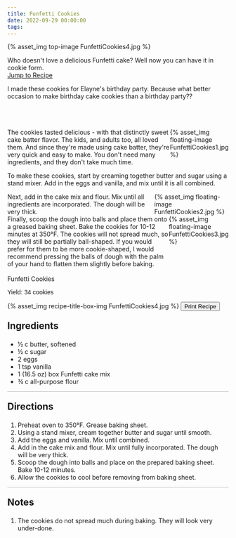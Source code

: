 ```yaml
---
title: Funfetti Cookies
date: 2022-09-29 00:00:00
tags:
---
```


{% asset_img top-image FunfettiCookies4.jpg %}
<div class="post-body">
Who doesn't love a delicious Funfetti cake? Well now you can have it in cookie form. 

<br>
<!--more-->

<a class="jump-to-recipe-btn" href="#recipejump"> 
    Jump to Recipe
</a>

I made these cookies for Elayne's birthday party. Because what better occasion to make birthday cake cookies than a birthday party?? 
<br>
<br>
<br>
<br>

<div style="display:flex;">
The cookies tasted delicious - with that distinctly sweet cake batter flavor. The kids, and adults too, all loved them. And since they're made using cake batter, they're very quick and easy to make. You don't need many ingredients, and they don't take much time. 
<div>
    {% asset_img floating-image FunfettiCookies1.jpg %}
</div>
</div>

To make these cookies, start by creaming together butter and sugar using a stand mixer. Add in the eggs and vanilla, and mix until it is all combined. 

<div style="display:flex;">
Next, add in the cake mix and flour. Mix until all ingredients are incorporated. The dough will be very thick. 
<div>
    {% asset_img floating-image FunfettiCookies2.jpg %}
</div>
</div>

<div style="display:flex;">
Finally, scoop the dough into balls and place them onto a greased baking sheet. Bake the cookies for 10-12 minutes at 350°F. The cookies will not spread much, so they will still be partially ball-shaped. If you would prefer for them to be more cookie-shaped, I would recommend pressing the balls of dough with the palm of your hand to flatten them slightly before baking. 
<div>
    {% asset_img floating-image FunfettiCookies3.jpg %}
</div>
</div>

<br>
</div>

<div id="recipejump"></div>
<div id="recipe">
    <div class="recipe-box">
        <div class="recipe-title-box">
            <div>
                <div class="recipe-title-box-title">
                    <div class="recipe-title-box-header">Funfetti Cookies</div>
                </div>
                <p class="recipe-title-box-title" style="font-family: Arial;">Yield: 34 cookies</p>
            </div>
            {% asset_img recipe-title-box-img FunfettiCookies4.jpg %}
            <button class="print-recipe"
                    type="button"
                    onclick="printDIV('recipe')" >
                Print Recipe
            </button>
        </div>
        <p style="font-size:150%;"><b>Ingredients</b></p>
        <ul class="post-body">
                <li>½ c butter, softened</li>
                <li>½ c sugar</li>
                <li>2 eggs</li>
                <li>1 tsp vanilla</li>
                <li>1 (16.5 oz) box Funfetti cake mix</li>
                <li>¾ c all-purpose flour</li>
        </ul>
        <hr style="height:1px;background-color:rgb(189, 189, 189) ">
        <p style="font-size:150%;"><b>Directions</b></p>
        <ol class="post-body">
            <li>Preheat oven to 350°F. Grease baking sheet.</li>
            <li>Using a stand mixer, cream together butter and sugar until smooth.</li>
            <li>Add the eggs and vanilla. Mix until combined.</li> 
            <li>Add in the cake mix and flour. Mix until fully incorporated. The dough will be very thick.</li>
            <li>Scoop the dough into balls and place on the prepared baking sheet. Bake 10-12 minutes.</li>
            <li>Allow the cookies to cool before removing from baking sheet.</li>
        </ol> 
        <hr style="height:1px;background-color:rgb(189, 189, 189) ">
        <p style="font-size:150%;"><b>Notes</b></p>
        <ol class="post-body">
            <li>The cookies do not spread much during baking. They will look very under-done.</li>
        </ol>
    </div>
</div>

<br>
